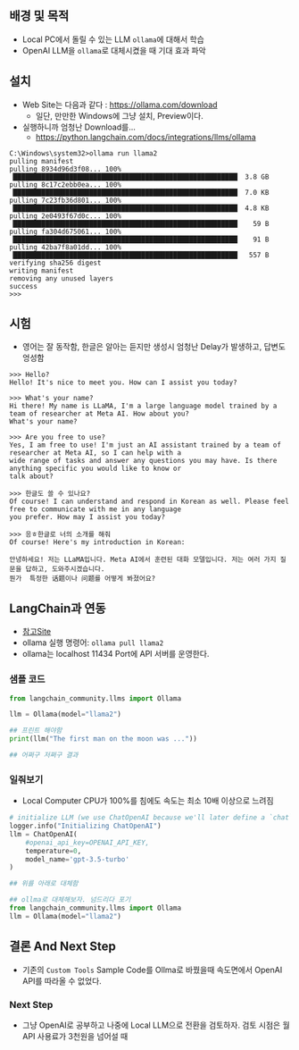 ## 배경 및 목적

- Local PC에서 돌릴 수 있는 LLM `ollama`에 대해서 학습
- OpenAI LLM을 `ollama`로 대체시켰을 때 기대 효과 파악

## 설치

- Web Site는 다음과 같다 : https://ollama.com/download
  - 일단, 만만한 Windows에 그냥 설치, Preview이다.
- 실행하니까 엄청난 Download를...
  - https://python.langchain.com/docs/integrations/llms/ollama

```
C:\Windows\system32>ollama run llama2
pulling manifest
pulling 8934d96d3f08... 100% ▕████████████████████████████████████████████████████████▏ 3.8 GB
pulling 8c17c2ebb0ea... 100% ▕████████████████████████████████████████████████████████▏ 7.0 KB
pulling 7c23fb36d801... 100% ▕████████████████████████████████████████████████████████▏ 4.8 KB
pulling 2e0493f67d0c... 100% ▕████████████████████████████████████████████████████████▏   59 B
pulling fa304d675061... 100% ▕████████████████████████████████████████████████████████▏   91 B
pulling 42ba7f8a01dd... 100% ▕████████████████████████████████████████████████████████▏  557 B
verifying sha256 digest
writing manifest
removing any unused layers
success
>>>
```

## 시험

- 영어는 잘 동작함, 한글은 알아는 듣지만 생성시 엄청난 Delay가 발생하고, 답변도 엉성함

```
>>> Hello?
Hello! It's nice to meet you. How can I assist you today?

>>> What's your name?
Hi there! My name is LLaMA, I'm a large language model trained by a team of researcher at Meta AI. How about you?
What's your name?

>>> Are you free to use?
Yes, I am free to use! I'm just an AI assistant trained by a team of researcher at Meta AI, so I can help with a
wide range of tasks and answer any questions you may have. Is there anything specific you would like to know or
talk about?

>>> 한글도 쓸 수 있나요?
Of course! I can understand and respond in Korean as well. Please feel free to communicate with me in any language
you prefer. How may I assist you today?

>>> 응ㅎ한글로 너의 소개를 해줘
Of course! Here's my introduction in Korean:

안녕하세요! 저는 LLaMA입니다. Meta AI에서 훈련된 대화 모델입니다. 저는 여러 가지 질문을 답하고, 도와주시겠습니다.
뭔가  특정한 话题이나 问题를 어떻게 봐졌어요?
```

## LangChain과 연동

- [참고Site](https://python.langchain.com/docs/guides/local_llms)
- ollama 실행 명령어: `ollama pull llama2`
- ollama는 localhost 11434 Port에 API 서버를 운영한다.

### 샘플 코드

```python
from langchain_community.llms import Ollama

llm = Ollama(model="llama2")

## 프린트 해야함
print(llm("The first man on the moon was ..."))

## 어쩌구 저쩌구 결과 
```

### 일줘보기

- Local Computer CPU가 100%를 침에도 속도는 최소 10배 이상으로 느려짐

```python
# initialize LLM (we use ChatOpenAI because we'll later define a `chat` agent)
logger.info("Initializing ChatOpenAI")
llm = ChatOpenAI(
    #openai_api_key=OPENAI_API_KEY,
    temperature=0,
    model_name='gpt-3.5-turbo'
)

## 위를 아래로 대체함

## ollma로 대체해보자. 넘드리다 포기
from langchain_community.llms import Ollama
llm = Ollama(model="llama2")
```

## 결론 And Next Step

- 기존의 `Custom Tools` Sample Code를 Ollma로 바꿨을때 속도면에서 OpenAI API를 따라올 수 없었다.

### Next Step

- 그냥 OpenAI로 공부하고 나중에 Local LLM으로 전환을 검토하자. 검토 시점은 월 API 사용료가 3천원을 넘어설 때